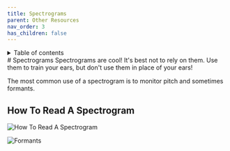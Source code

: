 ```yaml
---
title: Spectrograms
parent: Other Resources
nav_order: 3
has_children: false
---
```

<details closed markdown="block">
  <summary>
    Table of contents
  </summary>
{: .text-delta }
1. TOC
{:toc}
</details>
# Spectrograms
Spectrograms are cool! It's best not to rely on them. Use them to train your ears, but don't use them in place of your ears!

The most common use of a spectrogram is to monitor pitch and sometimes formants.

## How To Read A Spectrogram

![How To Read A Spectrogram](/img/spectrogram.png)


![Formants](/img/formants.png)

